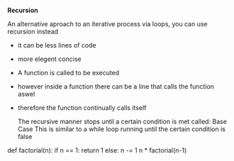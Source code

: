 <b>Recursion</b>

An alternative aproach to an iterative process via loops, you can use recursion instead
- it can be less lines of code
- more elegent concise

- A function is called to be executed
- however inside a function there can be a line that calls the function aswel
- therefore the function continually calls itself

  The recursive manner stops until a certain condition is met called: Base Case
This is similar to a while loop running until the certain condition is false

def factorial(n):
    if n == 1:
      return 1
    else:
      n -= 1
      n * factorial(n-1)
  
